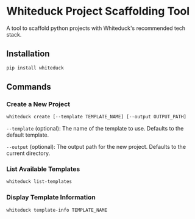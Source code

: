 # Whiteduck Project Scaffolding Tool

A tool to scaffold python projects with Whiteduck's recommended tech stack.


## Installation

```bash
pip install whiteduck
```

## Commands

### Create a New Project

```bash
whiteduck create [--template TEMPLATE_NAME] [--output OUTPUT_PATH]
```

`--template` (optional): The name of the template to use. Defaults to the default template.

`--output` (optional): The output path for the new project. Defaults to the current directory.


### List Available Templates

```bash
whiteduck list-templates
```

### Display Template Information

```bash
whiteduck template-info TEMPLATE_NAME
```



